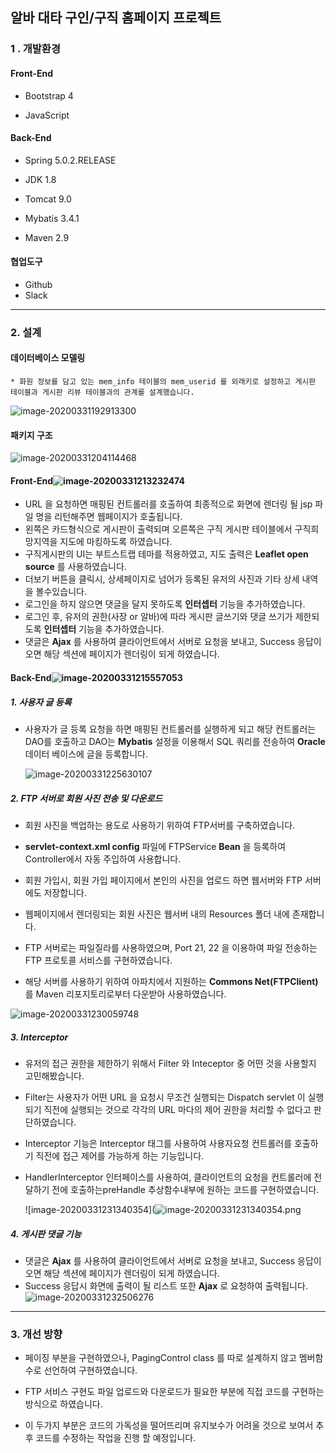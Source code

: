 ## 알바 대타 구인/구직 홈페이지 프로젝트



### 1 . 개발환경

#### Front-End

* Bootstrap 4

* JavaScript

  

#### Back-End

* Spring  5.0.2.RELEASE

* JDK 1.8 

* Tomcat 9.0

* Mybatis 3.4.1

* Maven 2.9

  

#### 협업도구

* Github
* Slack

------------------------------------------------------------------------------------------







### 2. 설계

#### 데이터베이스 모델링

	* 화원 정보를 담고 있는 mem_info 테이블의 mem_userid 를 외래키로 설정하고 게시판 테이블과 게시판 리뷰 테이블과의 관계를 설계했습니다. 

![image-20200331192913300](https://github.com/k1msu2/img4md/blob/master/image-20200331192913300.png?raw=true)

#### 패키지 구조

![image-20200331204114468](https://github.com/k1msu2/img4md/blob/master/image-20200331204114468.png?raw=true)



#### Front-End![image-20200331213232474](https://github.com/k1msu2/img4md/blob/master/image-20200331213232474.png?raw=true)



* URL 을 요청하면 매핑된 컨트롤러를 호출하여 최종적으로 화면에 렌더링 될 jsp 파일 명을 리턴해주면 웹페이지가 호출됩니다.
* 왼쪽은 카드형식으로 게시판이 출력되며 오른쪽은 구직 게시판 테이블에서 구직희망지역을 지도에 마킹하도록 하였습니다. 
* 구직게시판의 UI는 부트스트랩 테마를 적용하였고, 지도 출력은 **Leaflet open source** 를 사용하였습니다.
* 더보기 버튼을 클릭시, 상세페이지로 넘어가 등록된 유저의 사진과 기타 상세 내역을 볼수있습니다. 
* 로그인을 하지 않으면 댓글을 달지 못하도록 **인터셉터** 기능을 추가하였습니다. 
* 로그인 후, 유저의 권한(사장 or 알바)에 따라 게시판 글쓰기와 댓글 쓰기가 제한되도록 **인터셉터** 기능을 추가하였습니다. 
* 댓글은 **Ajax** 를 사용하여 클라이언트에서 서버로 요청을 보내고, Success 응답이 오면 해당 섹션에 페이지가 렌더링이 되게 하였습니다. 





#### Back-End![image-20200331215557053](https://github.com/k1msu2/img4md/blob/master/image-20200331215557053.png?raw=true)



##### 1. 사용자 글 등록

* 사용자가 글 등록 요청을 하면 매핑된 컨트롤러를 실행하게 되고 해당 컨트롤러는 DAO를 호출하고 DAO는 **Mybatis** 설정을 이용해서 SQL 쿼리를 전송하여 **Oracle** 데이터 베이스에 글을 등록합니다.

  ![image-20200331225630107](https://github.com/k1msu2/img4md/blob/master/image-20200331225630107.png?raw=true)

##### 2. FTP 서버로 회원 사진 전송 및 다운로드

* 회원 사진을 백업하는 용도로 사용하기 위하여 FTP서버를 구축하였습니다.
* **servlet-context.xml config** 파일에 FTPService **Bean** 을 등록하여 Controller에서 자동 주입하여 사용합니다.
* 회원 가입시, 회원 가입 페이지에서 본인의 사진을 업로드 하면 웹서버와 FTP 서버에도 저장합니다.
* 웹페이지에서 렌더링되는 회원 사진은 웹서버 내의 Resources 폴더 내에 존재합니다.
* FTP 서버로는 파일질라를 사용하였으며, Port 21, 22 을 이용하여 파일 전송하는 FTP 프로토콜 서비스를 구현하였습니다. 

* 해당 서버를 사용하기 위하여 아파치에서 지원하는 **Commons Net(FTPClient)** 를 Maven 리포지토리로부터 다운받아 사용하였습니다.

![image-20200331230059748](https://github.com/k1msu2/img4md/blob/master/image-20200331230059748.png?raw=true)



##### **3. Interceptor**

* 유저의 접근 권한을 제한하기 위해서 Filter 와 Inteceptor 중 어떤 것을 사용할지 고민해봤습니다.

* Filter는 사용자가 어떤 URL 을 요청시 무조건 실행되는 Dispatch servlet 이 실행되기 직전에 실행되는 것으로 각각의 URL 마다의 제어 권한을 처리할 수 없다고 판단하였습니다. 

* Interceptor 기능은 Interceptor  태그를 사용하여 사용자요청 컨트롤러를 호출하기 직전에 접근 제어를 가능하게 하는 기능입니다. 

* HandlerInterceptor 인터페이스를 사용하여, 클라이언트의 요청을 컨트롤러에 전달하기 전에 호출하는preHandle 추상함수내부에 원하는 코드를 구현하였습니다. 

  

  ![image-20200331231340354](![image-20200331231340354.png](https://github.com/k1msu2/img4md/blob/master/image-20200331231340354.png?raw=true)



##### 4.  게시판 댓글 기능

* 댓글은 **Ajax** 를 사용하여 클라이언트에서 서버로 요청을 보내고, Success 응답이 오면 해당 섹션에 페이지가 렌더링이 되게 하였습니다. 
* Success 응답시 화면에 출력이 될 리스트 또한 **Ajax** 로 요청하여 출력됩니다.![image-20200331232506276](https://github.com/k1msu2/img4md/blob/master/image-20200331232506276.png?raw=true)





---------------------------------------------------------------

### 3. 개선 방향

* 페이징 부분을 구현하였으나, PagingControl class 를 따로 설계하지 않고 멤버함수로 선언하여 구현하였습니다. 

* FTP 서비스 구현도 파일 업로드와 다운로드가 필요한 부분에 직접 코드를 구현하는 방식으로 하였습니다. 

* 이 두가지 부분은 코드의 가독성을 떨어뜨리며 유지보수가 어려울 것으로 보여서 추후 코드를 수정하는 작업을 진행 할 예정입니다. 

  
